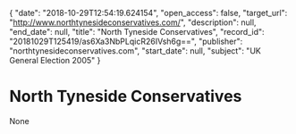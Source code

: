 {
  "date": "2018-10-29T12:54:19.624154", 
  "open_access": false, 
  "target_url": "http://www.northtynesideconservatives.com/", 
  "description": null, 
  "end_date": null, 
  "title": "North Tyneside Conservatives", 
  "record_id": "20181029T125419/as6Xa3NbPLqicR26IVsh6g==", 
  "publisher": "northtynesideconservatives.com", 
  "start_date": null, 
  "subject": "UK General Election 2005"
}

# North Tyneside Conservatives

None